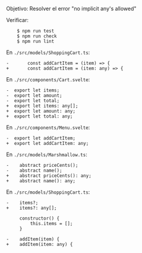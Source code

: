 Objetivo: Resolver el error "no implicit any's allowed"

Verificar: 

```
    $ npm run test
    $ npm run check
    $ npm run lint
```

En `./src/models/ShoppingCart.ts`:

```
-       const addCartItem = (item) => {
+       const addCartItem = (item: any) => {
```

En `./src/components/Cart.svelte`:

```
-  export let items;
-  export let amount;
-  export let total;
+  export let items: any[];
+  export let amount: any;
+  export let total: any;
```

En `./src/components/Menu.svelte`:

```
-  export let addCartItem;
+  export let addCartItem: any;
```

En `./src/models/Marshmallow.ts`:

```
-    abstract priceCents();
-    abstract name();
+    abstract priceCents(): any;
+    abstract name(): any;
```

En `./src/models/ShoppingCart.ts`:

```
-    items?;
+    items?: any[];

     constructor() {
         this.items = [];
     }

-    addItem(item) {
+    addItem(item: any) {
```